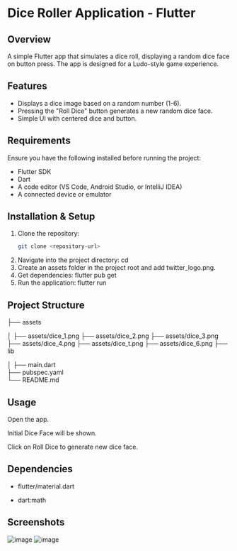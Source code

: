# Dice Roller Application - Flutter

## Overview
A simple Flutter app that simulates a dice roll, displaying a random dice face on button press. The app is designed for a Ludo-style game experience.

## Features
- Displays a dice image based on a random number (1-6).
- Pressing the "Roll Dice" button generates a new random dice face.
- Simple UI with centered dice and button.


## Requirements
Ensure you have the following installed before running the project:
- Flutter SDK  
- Dart  
- A code editor (VS Code, Android Studio, or IntelliJ IDEA)  
- A connected device or emulator  

## Installation & Setup
1. Clone the repository:  
   ```sh
   git clone <repository-url>
2. Navigate into the project directory:
   cd <project-folder>
3. Create an assets folder in the project root and add twitter_logo.png.
4. Get dependencies:
   flutter pub get
5. Run the application:
   flutter run

## Project Structure
├── assets

│   ├── assets/dice_1.png 
    ├── assets/dice_2.png 
    ├── assets/dice_3.png 
    ├── assets/dice_4.png 
    ├── assets/dice_t.png 
    ├── assets/dice_6.png 
├── lib

│   ├── main.dart        
├── pubspec.yaml         
└── README.md            

## Usage
Open the app.

Initial Dice Face will be shown.

Click on Roll Dice to generate new dice face.


## Dependencies
- flutter/material.dart

- dart:math

## Screenshots
![image](https://github.com/user-attachments/assets/e6f76707-ee70-453b-bacf-6b5268472132)
![image](https://github.com/user-attachments/assets/83e77f39-62f8-4df8-a759-9c774b31fdd3)

